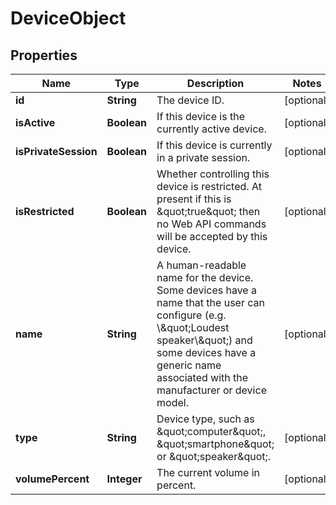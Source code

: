 

# DeviceObject

## Properties

Name | Type | Description | Notes
------------ | ------------- | ------------- | -------------
**id** | **String** | The device ID. |  [optional]
**isActive** | **Boolean** | If this device is the currently active device. |  [optional]
**isPrivateSession** | **Boolean** | If this device is currently in a private session. |  [optional]
**isRestricted** | **Boolean** | Whether controlling this device is restricted. At present if this is \&quot;true\&quot; then no Web API commands will be accepted by this device. |  [optional]
**name** | **String** | A human-readable name for the device. Some devices have a name that the user can configure (e.g. \\\&quot;Loudest speaker\\\&quot;) and some devices have a generic name associated with the manufacturer or device model. |  [optional]
**type** | **String** | Device type, such as \&quot;computer\&quot;, \&quot;smartphone\&quot; or \&quot;speaker\&quot;. |  [optional]
**volumePercent** | **Integer** | The current volume in percent. |  [optional]



